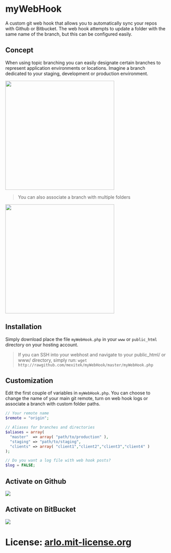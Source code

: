 # myWebHook

A custom git web hook that allows you to automatically sync your repos with Github or Bitbucket. The web hook attempts 
to update a folder with the same name of the branch, but this can be configured easily.

## Concept

When using topic branching you can easily designate certain branches to represent application environments or locations.
Imagine a branch dedicated to your staging, development or production environment.

<img src="https://www.dropbox.com/s/kre58bltejl1oxh/myWebHookEnvironments.png?dl=1" height=340 />

> You can also associate a branch with multiple folders

<img src="https://www.dropbox.com/s/6tbhospuvkwzf2w/myWebHookClients.png?dl=1" height=340 />

## Installation

Simply download place the file `myWebHook.php` in your `www` or `public_html` directory on your hosting account.

> If you can SSH into your webhost and navigate to your public_html/ or www/ directory, simply run: `wget http://rawgithub.com/mexitek/myWebHook/master/myWebHook.php`

## Customization

Edit the first couple of variables in `myWebHook.php`. You can choose to change the name of your main git remote, 
turn on web hook logs or associate a branch with custom folder paths.

```php
// Your remote name
$remote = "origin";

// Aliases for branches and directories
$aliases = array(
  "master"  => array( "path/to/production" ),
  "staging" => "path/to/staging",
  "clients" => array( "client1","client2","client3","client4" )
);

// Do you want a log file with web hook posts?
$log = FALSE;
```

## Activate on Github

<img src="https://www.dropbox.com/s/avnm5e8gwcnguez/myWebHookGithubSetup.png?dl=1" />

## Activate on BitBucket

<img src="https://www.dropbox.com/s/xtl8uvs0epkfp7k/myWebHookBitbucketSetup.png?dl=1" />

# License: [arlo.mit-license.org](http://arlo.mit-license.org)
